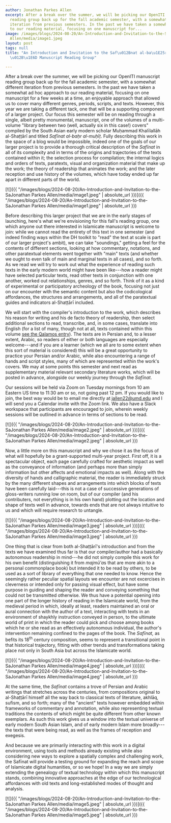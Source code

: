 ```yaml
---
author: Jonathan Parkes Allen
excerpt: After a break over the summer, we will be picking our OpenITI manuscript
  reading group back up for the fall academic semester, with a somewhat different
  iteration from previous semesters. In the past we have taken a somewhat ad hoc approach
  to our reading material, focusing on one manuscript for...
image: /images/blogs/2024-08-20/An-Introduction-and-Invitation-to-the-SaJonathan Parkes
  Allen/media/image1.jpeg
layout: post
tags: null
title: "An Introduction and Invitation to the Saf\u012Bnat al-ba\u1E25r al-mu\u1E25\
  \u012B\u1E6D Manuscript Reading Group"

---
```

After a break over the summer, we will be picking our OpenITI manuscript reading group back up for the fall academic semester, with a somewhat different iteration from previous semesters. In the past we have taken a somewhat ad hoc approach to our reading material, focusing on one manuscript for a few weeks at a time, an enjoyable approach that allowed us to cover many different genres, periods, scripts, and texts. However, this year we are taking a different tack, one that will be a supporting component of a larger project. Our focus this semester will be on reading through a single, albeit pretty monumental, manuscript, one of the volumes of a multi-volume "library between two (well, actually six in this case!) covers" compiled by the South Asian early modern scholar Muḥammad Khalīlallāh al-Shaṭṭārī and titled *Safīnat al-baḥr al-muḥīṭ*. Fully describing this work in the space of a blog would be impossible, indeed one of the goals of our larger project is to provide a thorough critical description of the *Safīnat* in all of its complexity and in terms of the origins and trajectories of the texts contained within it; the selection process for compilation; the internal logics and orders of texts, paratexts, visual and organization material that make up the work; the theory of readership that animates the work; and the later reception and use history of the volumes, which have today ended up far apart in different parts of the world.

[![]({{ "/images/blogs/2024-08-20/An-Introduction-and-Invitation-to-the-SaJonathan Parkes Allen/media/image1.jpeg" | absolute_url }})]({{ "/images/blogs/2024-08-20/An-Introduction-and-Invitation-to-the-SaJonathan Parkes Allen/media/image1.jpeg" | absolute_url }})


Before describing this larger project that we are in the early stages of launching, here's what we're envisioning for this fall's reading group, one which anyone out there interested in Islamicate manuscript is welcome to join: while we cannot read the entirety of this text in one semester (and indeed finding ways within the DH toolkit to "read" the text at scale is part of our larger project's ambit), we can take "soundings," getting a feel for the contents of different sections, looking at how commentary, notations, and other paratextual elements went together with "main" texts (and whether we ought to even talk of main and marginal texts in all cases), and so forth. As we read we will try to work out what the experience of reading such texts in the early modern world might have been like---how a reader might have selected particular texts, read other texts in conjunction with one another, worked out relationships, genres, and so forth. Think of it as a kind of experimental or participatory archeology of the book, focusing not just on our encounter with the semantic content but also the codicological affordances, the structures and arrangements, and all of the paratextual guides and indicators al-Shaṭṭārī included.

We will start with the compiler's introduction to the work, which describes his reason for writing and his de facto theory of readership, then select additional sections to read, transcribe, and, in some cases, translate into English (for a list of many, though not at all, texts contained within this volume [see the Qalamos entry](https://www.qalamos.net/receive/DE1Book_manuscript_00002385)). The texts are in Persian and, to a lesser extent, Arabic, so readers of either or both languages are especially welcome---and if you are a learner (which we all are to some extent when this sort of material is considered) this will be a great opportunity to practice your Persian and/or Arabic, while also encountering a range of hands and script styles, many of which are represented within the work's covers. We may at some points this semester and next read as supplementary material relevant secondary literature works, which will be posted in advance, alongside our weekly journey through the *Safīnat*.

Our sessions will be held via Zoom on Tuesday mornings from 10 am Eastern US time to 11:30 am or so, not going past 12 pm. If you would like to join, the best way would be to email me directly at <jallen22@umd.edu> and I will send you a Calendar invite with the Zoom link. We also have a Slack workspace that participants are encouraged to join, wherein weekly sessions will be outlined in advance in terms of sections to be read.

[![]({{ "/images/blogs/2024-08-20/An-Introduction-and-Invitation-to-the-SaJonathan Parkes Allen/media/image2.jpeg" | absolute_url }})]({{ "/images/blogs/2024-08-20/An-Introduction-and-Invitation-to-the-SaJonathan Parkes Allen/media/image2.jpeg" | absolute_url }})


Now, a little more on this manuscript and why we chose it as the focus of what will hopefully be a grant-supported multi-year project. First off, it is a spectacular object, each page carefully crafted for aesthetic impact as well as the conveyance of information (and perhaps more than simply information but other affects and emotional impacts as well). Along with the diversity of hands and calligraphic material, the reader is immediately struck by the many different shapes and arrangements into which blocks of texts have been carefully laid---this is not a case of successive generations of gloss-writers running low on room, but of our compiler (and his contributers, not everything is in his own hand) plotting out the location and shape of texts well in advance, towards ends that are not always intuitive to us and which will require research to untangle.

[![]({{ "/images/blogs/2024-08-20/An-Introduction-and-Invitation-to-the-SaJonathan Parkes Allen/media/image3.jpeg" | absolute_url }})]({{ "/images/blogs/2024-08-20/An-Introduction-and-Invitation-to-the-SaJonathan Parkes Allen/media/image3.jpeg" | absolute_url }})

One thing that is clear from both al-Shaṭṭārī's introduction and from the texts we have examined thus far is that our compiler/author had a basically autonomous readership in mind---he did not simply compile this work for his own benefit (distinguishing it from *majmū'a*s that are more akin to a personal commonplace book) but intended it to be read by others, to be used as a sort of library of everything that one needed to know. Hence the seemingly rather peculiar spatial layouts we encounter are not excercises in cleverness or intended only for passing visual effect, but have some purpose in guiding and shaping the reader and conveying something that could not be transmitted otherwise. We thus have a potential opening into one part of the longer history of reading in the Islamicate world, from the medieval period in which, ideally at least, readers maintained an oral or aural connection with the author of a text, interacting with texts in an environment of shaykhly instruction conveyed in person, to the ultimate world of print in which the reader could pick and choose among books which he or she read as an effectively autonomous individual, the author's intervention remaining confined to the pages of the book. The *Safīnat,* as befits its 18<sup>th</sup> century composition, seems to represent a transitional point in that historical trajectory, fitting with other trends and transformations taking place not only in South Asia but across the Islamicate world.

[![]({{ "/images/blogs/2024-08-20/An-Introduction-and-Invitation-to-the-SaJonathan Parkes Allen/media/image4.jpeg" | absolute_url }})]({{ "/images/blogs/2024-08-20/An-Introduction-and-Invitation-to-the-SaJonathan Parkes Allen/media/image4.jpeg" | absolute_url }})


At the same time, the *Safīnat* contains a trove of Persian and Arabic writings that stretches across the centuries, from compositions original to al-Shaṭṭārī himself all the way back to classical texts of literature, akhlāq, sufism, and so forth; many of the "ancient" texts however embedded within frameworks of commentary and annotation, while also representing textual traditions the contents of which might be quite different from other known exemplars. As such this work gives us a window into the textual universe of early modern South Asian Islam, and of early modern Islam more broadly---the texts that were being read, as well as the frames of reception and exegesis.

And because we are primarily interacting with this work in a digital environment, using tools and methods already existing while also considering new ways to explore a spatially complex and challenging work, the Safīnat will provide a testing ground for expanding the reach and scope of Islamicate digital humanities, or so we hope! In a way we are simply extending the genealogy of textual technology within which this manuscript stands, combining innovative approaches at the edge of our technological affordances with old texts and long-established modes of thought and analysis.

[![]({{ "/images/blogs/2024-08-20/An-Introduction-and-Invitation-to-the-SaJonathan Parkes Allen/media/image5.jpeg" | absolute_url }})]({{ "/images/blogs/2024-08-20/An-Introduction-and-Invitation-to-the-SaJonathan Parkes Allen/media/image5.jpeg" | absolute_url }})
